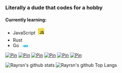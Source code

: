 ### Literally a dude that codes for a hobby

#### Currently learning:
* JavaScript&nbsp; <img src=https://github.com/Rayrsn/Rayrsn/raw/main/img/js.png width=20>
* Rust&nbsp; <img src=https://github.com/Rayrsn/Rayrsn/raw/main/img/rust.png width=20>
* Go&nbsp; <img src=https://github.com/Rayrsn/Rayrsn/raw/main/img/go.png width=20>

[![Pin](https://github-readme-stats.vercel.app/api/pin/?username=Rayrsn&repo=Discord-Custom-RPC&show_owner=true&bg_color=70,22c1c3,96be74,fdbb2d)](https://github.com/Rayrsn/Discord-Custom-RPC)
[![Pin](https://github-readme-stats.vercel.app/api/pin/?username=Rayrsn&repo=Dank-Memer-Auto-Typer&show_owner=true&bg_color=70,22c1c3,96be74,fdbb2d)](https://github.com/Rayrsn/Dank-Memer-Auto-Typer)
[![Pin](https://github-readme-stats.vercel.app/api/pin/?username=Rayrsn&repo=Spotify-Ad-Killer&show_owner=true&bg_color=70,22c1c3,96be74,fdbb2d)](https://github.com/Rayrsn/Spotify-Ad-Killer)
[![Pin](https://github-readme-stats.vercel.app/api/pin/?username=Rayrsn&repo=Minecraft-Auto-Mod-Downloader&show_owner=true&bg_color=70,22c1c3,96be74,fdbb2d)](https://github.com/Rayrsn/Minecraft-Auto-Mod-Downloader)
[![Pin](https://github-readme-stats.vercel.app/api/pin/?username=Rayrsn&repo=Curseforge-Modpack-Downloader&show_owner=true&bg_color=70,22c1c3,96be74,fdbb2d)](https://github.com/Rayrsn/Curseforge-Modpack-Downloader)
[![Pin](https://github-readme-stats.vercel.app/api/pin/?username=Rayrsn&repo=mcmodloader&show_owner=true&bg_color=70,22c1c3,96be74,fdbb2d)](https://github.com/Rayrsn/mcmodloader)
<br>

![Rayrsn's github stats](https://github-readme-stats.vercel.app/api?username=Rayrsn&theme=dark&show_icons=true&bg_color=70,22c1c3,96be74,fdbb2d&text_color=000000)
![Rayrsn's github Top Langs](https://github-readme-stats.vercel.app/api/top-langs/?username=Rayrsn&langs_count=10&theme=dark&bg_color=70,22c1c3,96be74,fdbb2d&text_color=000000)
